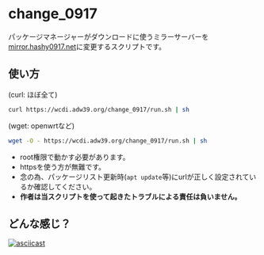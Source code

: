 # change_0917
パッケージマネージャーがダウンロードに使うミラーサーバーを[mirror.hashy0917.net](https://mirror.hashy0917.net)に変更するスクリプトです。

## 使い方
(curl: ほぼ全て)
```bash
curl https://wcdi.adw39.org/change_0917/run.sh | sh
```
(wget: openwrtなど)
```bash
wget -O - https://wcdi.adw39.org/change_0917/run.sh | sh
```


- root権限で動かす必要があります。
- httpsを使う方が無難です。
- 念の為、パッケージリスト更新時(`apt update`等)にurlが正しく設定されているか確認してください。
- **作者は当スクリプトを使って起きたトラブルによる責任は負いません。**

## どんな感じ？
[![asciicast](https://asciinema.org/a/TzKCR8LY7ZHg60Wcd724pKs9a.svg)](https://asciinema.org/a/TzKCR8LY7ZHg60Wcd724pKs9a)
